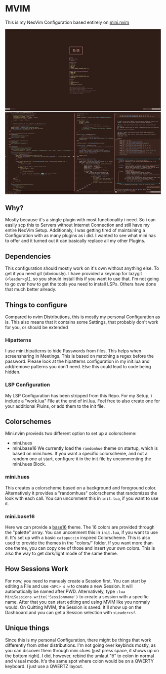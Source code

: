 # MVIM

This is my NeoVim Configuration based entirely on [mini.nvim](https://github.com/echasnovski/mini.nvim)

![Dashboard](mvim-dashboard-new.png)
![Code](mvim-new.png)

## Why?
Mostly because it's a single plugin with most functionality i need. So i can easily scp this to Servers without Internet Connection and still have my entire NeoVim Setup.
Additionaly, I was getting tired of maintaining a Configuration with as many plugins as i did. I wanted to see what mini has to offer and it turned out it can basically replace all my other Plugins.

## Dependencies
This configuration should mostly work on it's own without anything else. To get it you need git (obviously).
I have provided a keymap for lazygit (`<leader>gl`), so you should install this if you want to use that.
I'm not going to go over how to get the tools you need to install LSPs. Others have done that much better already.

## Things to configure
Compared to nvim Distributions, this is mostly my personal Configuration as is. This also means that it contains some Settings, that probably don't work for you, or should be extended

### Hipatterns
I use mini.hipatterns to hide Passwords from files. This helps when screensharing in Meetings. This is based on matching a regex before the password. Please look at the hipatterns configuration
in my init.lua and add/remove patterns you don't need. Else this could lead to code being hidden.

### LSP Configuration
My LSP Configuration has been stripped from this Repo.
For my Setup, i include a "work.lua" File at the end of ini.lua. Feel free to also create one for your additional Pluins, or add them to the init file.

## Colorschemes
Mini.nvim provieds two different option to set up a colorscheme:
- mini.hues
- mini.base16
We currently load the `randomhue` theme on startup, which is based on mini.hues. If you want a specific colorscheme, and not a random one at start, configure it in the init file by uncommenting the mini.hues Block.

### mini.hues
This creates a colorscheme based on a background and foreground color. Alternatively it provides a "randomhues" colorscheme that randomizes the look with each call.
You can uncomment this in `init.lua`, if you want to use it.

### mini.base16
Here we can provide a [base16](https://github.com/chriskempson/base16) theme. The 16 colors are provided through the "palette" array.
You can uncomment this in `init.lua`, if you want to use it. It's set up with a basic `catppuccin` inspired Colorscheme.
This is also used to provide the themes in the "colors/" folder. If you want more than one theme, you can copy one of those and insert your own colors. This is also the way to get dark/light mode of the same theme.

## How Sessions Work
For now, you need to manualy create a Session first. You can start by editing a File and use `<SPC> s w` to create a new Session. It will automatically be named after PWD. Alternatively, type `:lua MiniSessions.write('Sessionname')` to create a session with a specific name.
After that you can start editing and using MVIM like you normaly would. On Quitting MVIM, the Session is saved. It'll show up on the Dashboard and you can get a Session selection with `<Leader>sf`.

## Unique things
Since this is my personal Configuration, there might be things that work differently from other distributions. I'm not going over keybinds mostly, as you can discover them through mini.clues (just press space, it shows up on the bottom right).
I did, however, rebind the umlaut "ö" to colon in normal and visual mode. It's the same spot where colon would be on a QWERTY keyboard. I just use a QWERTZ layout.
